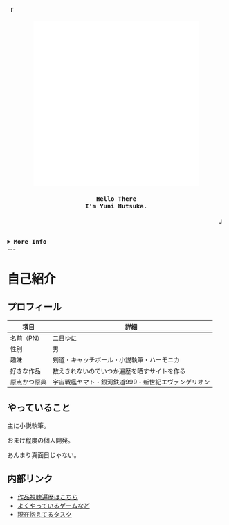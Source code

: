 <!-- Rxyhn's Aesthetic GitHub Profile -->
<div align="justify">

<!-- Profile -->
<p align="left"><strong><samp>「</samp></strong></p>

<p align="center">
  <samp>
      <img src="./mark.svg">
    <br>
    <br>
    <b>
      Hello There
    <br>
      I'm Yuni Hutsuka.
    </b>
  </samp>
</p>

<p align="right"><strong><samp>」</samp></strong></p>

<br>

<details>
<summary><samp><b>More Info</b></samp></summary>

<h2></h2><br>

<!-- Contact Me -->
<p align="center">
  <samp>
    [<a href="https://twitter.com/yuni_hutsuka">twitter</a>]
    [<a href="https://www.pixiv.net/users/20509498">pixiv</a>]
    [<a href="https://kakuyomu.jp/users/yuni_hutsuka">kakuyomu</a>]
    [<a href="mailto:yuni.wille999@gmail.com">e-mail</a>]
  </samp>
</p>

<h2></h2><br>

<!-- Profile Views Badge -->
<p align="center">
  <samp>
  <a href="#--------">
    <img src="https://komarev.com/ghpvc/?username=rxyhn&label=Profile+Views&color=grey" alt="profile views" />
  </a>
  </samp>
</p>

<!-- Github Trophy -->
<div align="center">
  <table>
    <tr>
      <td><a href="#--------"><img align="center" alt="GitHub Trophy" src="https://github-trophies.vercel.app/?username=rxyhn&rank=SECRET,SSS,SS,S,AAA,AA,A&row=2&column=3&margin-w=15&margin-h=15&no-frame=true&theme=nord"></a></td>
    </tr>
  </table>
</div>

<!-- Github Stats -->
<div align="center">
  <table>
    <tr>
      <td><a href="#--------"><img height="137px" align="center" alt="GitHub Stats" src="https://github-readme-stats.vercel.app/api?username=rxyhn&count_private=true&show_icons=true&include_all_commits=true&line_height=21&hide_border=true&theme=nord"/></a></td>
      <td><a href="#--------"><img height="137px" align="center" alt="Top Language" src="https://github-readme-stats.vercel.app/api/top-langs/?username=rxyhn&layout=compact&line_height=21&hide_border=true&theme=nord"/></a></td>
    </tr>
  </table>
</div>

</details>
</div>
---

# 自己紹介

## プロフィール

| 項目         | 詳細                                                 |
|--------------|------------------------------------------------------|
| 名前（PN）   | 二日ゆに                                             |
| 性別         | 男                                                   |
| 趣味         | 剣道・キャッチボール・小説執筆・ハーモニカ           |
| 好きな作品   | 数えきれないのでいつか遍歴を晒すサイトを作る         |
| 原点かつ原典 | 宇宙戦艦ヤマト・銀河鉄道999・新世紀エヴァンゲリオン  |

## やっていること

主に小説執筆。

おまけ程度の個人開発。

あんまり真面目じゃない。

## 内部リンク

- [作品視聴遍歴はこちら](./detail/history.md)
- [よくやっているゲームなど](./detail/games.md)
- [現在抱えてるタスク](./detail/task.md)
